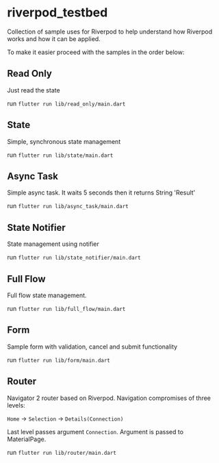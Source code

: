 # riverpod_testbed

Collection of sample uses for Riverpod to help understand how Riverpod works and how it can be applied.

To make it easier proceed with the samples in the order below:



Read Only
---

Just read the state

run  `flutter run lib/read_only/main.dart`



State
---

Simple, synchronous state management

run  `flutter run lib/state/main.dart`



Async Task
---

Simple async task. It waits 5 seconds then it returns String 'Result'

run  `flutter run lib/async_task/main.dart`



State Notifier
---

State management using notifier

run  `flutter run lib/state_notifier/main.dart`



Full Flow
---

Full flow state management.

run  `flutter run lib/full_flow/main.dart`



Form
---

Sample form with validation, cancel and submit functionality

run  `flutter run lib/form/main.dart`



Router
--- 

Navigator 2 router based on Riverpod. Navigation compromises of three levels:

`Home` -> `Selection` -> `Details(Connection)`

Last level passes argument `Connection`. Argument is passed to MaterialPage.


run  `flutter run lib/router/main.dart`

